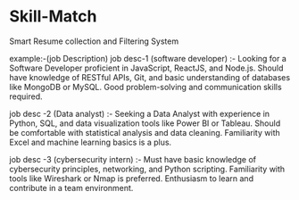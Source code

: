 # Skill-Match
Smart Resume collection and Filtering System

example:-(job Description)
job desc-1 (software developer) :- Looking for a Software Developer proficient in JavaScript, ReactJS, and Node.js. Should have knowledge of RESTful APIs, Git, and basic understanding of databases like MongoDB or MySQL. Good problem-solving and communication skills required.

job desc -2 (Data analyst) :- Seeking a Data Analyst with experience in Python, SQL, and data visualization tools like Power BI or Tableau. Should be comfortable with statistical analysis and data cleaning. Familiarity with Excel and machine learning basics is a plus.

job desc -3 (cybersecurity intern) :- Must have basic knowledge of cybersecurity principles, networking, and Python scripting. Familiarity with tools like Wireshark or Nmap is preferred. Enthusiasm to learn and contribute in a team environment.
